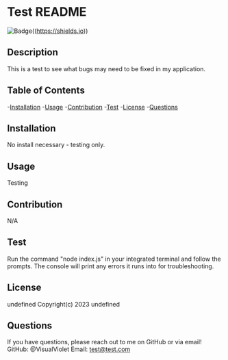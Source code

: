 # Test README
![Badge](https://img.shields.io/badge/license-Unlicensed-blue)((https://shields.io))

## Description

This is a test to see what bugs may need to be fixed in my application.

## Table of Contents
-[Installation](#installation)
-[Usage](#usage)
-[Contribution](#contribution)
-[Test](#test)
-[License](#license)
-[Questions](#questions)

## Installation

No install necessary - testing only.

## Usage

Testing

## Contribution

N/A

## Test

Run the command "node index.js" in your integrated terminal and follow the prompts. The console will print any errors it runs into for troubleshooting.

## License

undefined Copyright(c) 2023 undefined

## Questions

If you have questions, please reach out to me on GitHub or via email!
GitHub: @VisualViolet
Email: test@test.com
